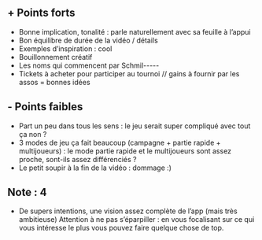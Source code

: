 ## + Points forts

- Bonne implication, tonalité : parle naturellement avec sa feuille à l’appui
- Bon équilibre de durée de la vidéo / détails
- Exemples d’inspiration : cool
- Bouillonnement créatif
- Les noms qui commencent par Schmil----- 
- Tickets à acheter pour participer au tournoi // gains à fournir par les assos = bonnes idées

## - Points faibles

- Part un peu dans tous les sens : le jeu serait super compliqué avec tout ça non ? 
- 3 modes de jeu ça fait beaucoup (campagne + partie rapide + multijoueurs) : le mode partie rapide et le multijoueurs sont assez proche, sont-ils assez différenciés ? 
- Le petit soupir à la fin de la vidéo : dommage :)

## Note : 4

- De supers intentions, une vision assez complète de l’app (mais très ambitieuse) Attention à ne pas s’éparpiller : en vous focalisant sur ce qui vous intéresse le plus vous pouvez faire quelque chose de top.
